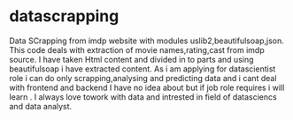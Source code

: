 # datascrapping
Data SCrapping from imdp website with modules uslib2,beautifulsoap,json.
This code deals with extraction of movie names,rating,cast from imdp source.
I have taken Html content and divided in to parts and using beautifulsoap i have extracted content.
As i am applying for datascientist role i can do only scrapping,analysing and predicting data and i cant deal with frontend and backend I have no idea about but if job role requires i will learn . I always love towork with data and intrested in field of datasciencs and data analyst.
